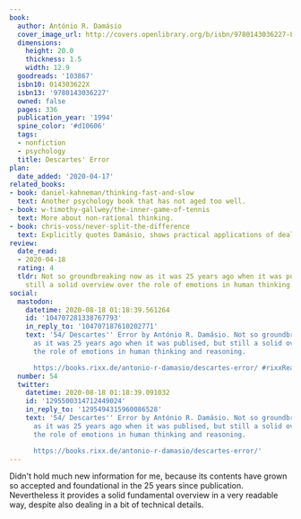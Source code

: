 ```yaml
---
book:
  author: António R. Damásio
  cover_image_url: http://covers.openlibrary.org/b/isbn/9780143036227-L.jpg
  dimensions:
    height: 20.0
    thickness: 1.5
    width: 12.9
  goodreads: '103867'
  isbn10: 014303622X
  isbn13: '9780143036227'
  owned: false
  pages: 336
  publication_year: '1994'
  spine_color: '#d10606'
  tags:
  - nonfiction
  - psychology
  title: Descartes' Error
plan:
  date_added: '2020-04-17'
related_books:
- book: daniel-kahneman/thinking-fast-and-slow
  text: Another psychology book that has not aged too well.
- book: w-timothy-gallwey/the-inner-game-of-tennis
  text: More about non-rational thinking.
- book: chris-voss/never-split-the-difference
  text: Explicitly quotes Damásio, shows practical applications of dealing with emotions.
review:
  date_read:
  - 2020-04-18
  rating: 4
  tldr: Not so groundbreaking now as it was 25 years ago when it was publised, but
    still a solid overview over the role of emotions in human thinking and reasoning.
social:
  mastodon:
    datetime: 2020-08-18 01:18:39.561264
    id: '104707281338767793'
    in_reply_to: '104707187610202771'
    text: '54/ Descartes'' Error by António R. Damásio. Not so groundbreaking now
      as it was 25 years ago when it was publised, but still a solid overview over
      the role of emotions in human thinking and reasoning.

      https://books.rixx.de/antonio-r-damasio/descartes-error/ #rixxReads'
  number: 54
  twitter:
    datetime: 2020-08-18 01:18:39.091032
    id: '1295500314712449024'
    in_reply_to: '1295494315960086528'
    text: '54/ Descartes'' Error by António R. Damásio. Not so groundbreaking now
      as it was 25 years ago when it was publised, but still a solid overview over
      the role of emotions in human thinking and reasoning.

      https://books.rixx.de/antonio-r-damasio/descartes-error/'
---
```


Didn't hold much new information for me, because its contents have grown so accepted and foundational in the 25 years
since publication. Nevertheless it provides a solid fundamental overview in a very readable way, despite also dealing in
a bit of technical details.
